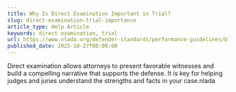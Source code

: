 ```yaml
---
title: Why Is Direct Examination Important in Trial?
slug: direct-examination-trial-importance
article_type: Help Article
keywords: direct examination, trial
url: https://www.nlada.org/defender-standards/performance-guidelines/black-letter
published_date: 2025-10-27T00:00:00
---
```


Direct examination allows attorneys to present favorable witnesses and build a compelling narrative that supports the defense. It is key for helping judges and juries understand the strengths and facts in your case.nlada